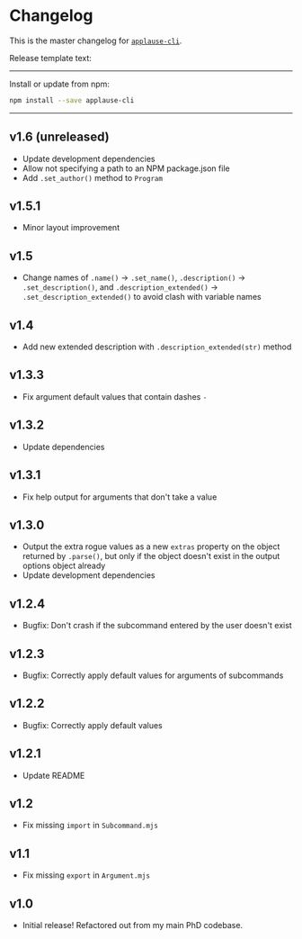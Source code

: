# Changelog
This is the master changelog for [`applause-cli`](https://npmjs.org/package/applause-cli).

Release template text:

-----

Install or update from npm:

```bash
npm install --save applause-cli
```

-----


## v1.6 (unreleased)
 - Update development dependencies
 - Allow not specifying a path to an NPM package.json file
 - Add `.set_author()` method to `Program`


## v1.5.1
 - Minor layout improvement


## v1.5
 - Change names of `.name()` → `.set_name()`, `.description()` → `.set_description()`, and `.description_extended()` → `.set_description_extended()` to avoid clash with variable names


## v1.4
 - Add new extended description with `.description_extended(str)` method


## v1.3.3
 - Fix argument default values that contain dashes `-`


## v1.3.2
 - Update dependencies


## v1.3.1
 - Fix help output for arguments that don't take a value


## v1.3.0
 - Output the extra rogue values as a new `extras` property on the object returned by `.parse()`, but only if the object doesn't exist in the output options object already
 - Update development dependencies


## v1.2.4
 - Bugfix: Don't crash if the subcommand entered by the user doesn't exist


## v1.2.3
 - Bugfix: Correctly apply default values for arguments of subcommands


## v1.2.2
 - Bugfix: Correctly apply default values


## v1.2.1
 - Update README


## v1.2
 - Fix missing `import` in `Subcommand.mjs`


## v1.1
 - Fix missing `export` in `Argument.mjs`


## v1.0
 - Initial release! Refactored out from my main PhD codebase.
